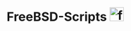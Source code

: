 # FreeBSD-Scripts   <img width="32" height="32" alt="freebsd-logo-png-transparent" src="https://github.com/user-attachments/assets/5be7b65e-c766-4dca-9144-cb22c6785d03" />
